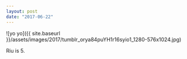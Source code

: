 ```yaml
---
layout: post
date: "2017-06-22"
---
```


![yo yo]({{ site.baseurl }}/assets/images/2017/tumblr_orya84puYH1r16syio1_1280-576x1024.jpg)

Riu is 5.
